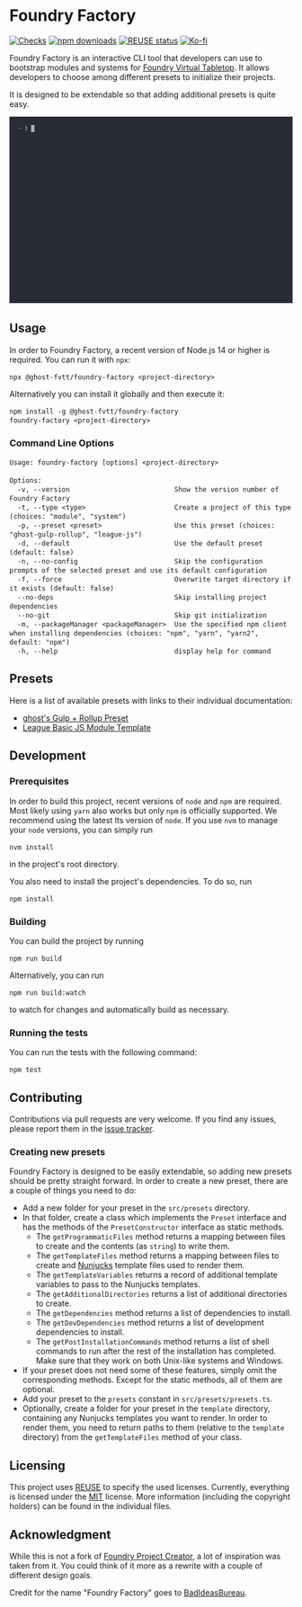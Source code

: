 <!--
SPDX-FileCopyrightText: 2022 Johannes Loher

SPDX-License-Identifier: MIT
-->

# Foundry Factory

[![Checks](https://github.com/ghost-fvtt/foundry-factory/workflows/CI/badge.svg)](https://github.com/ghost-fvtt/foundry-factory/actions)
[![npm downloads](https://img.shields.io/npm/dm/@ghost-fvtt/foundry-factory?color=orange&logo=npm)](https://www.npmjs.com/package/@ghost-fvtt/foundry-factory)
[![REUSE status](https://api.reuse.software/badge/github.com/ghost-fvtt/foundry-factory)](https://api.reuse.software/info/github.com/ghost-fvtt/foundry-factory)
[![Ko-fi](https://img.shields.io/badge/Ko--fi-ghostfvtt-00B9FE?logo=kofi)](https://ko-fi.com/ghostfvtt)


Foundry Factory is an interactive CLI tool that developers can use to
bootstrap modules and systems for [Foundry Virtual Tabletop]. It allows
developers to choose among different presets to initialize their projects.

It is designed to be extendable so that adding additional presets is quite easy.

[![Foundry Factory Demo](./img/demo.gif)](./img/demo.gif)

## Usage

In order to Foundry Factory, a recent version of Node.js 14 or higher is required. You can run it with `npx`:

```
npx @ghost-fvtt/foundry-factory <project-directory>
```

Alternatively you can install it globally and then execute it:

```
npm install -g @ghost-fvtt/foundry-factory
foundry-factory <project-directory>
```

### Command Line Options

```
Usage: foundry-factory [options] <project-directory>

Options:
  -v, --version                          Show the version number of Foundry Factory
  -t, --type <type>                      Create a project of this type (choices: "module", "system")
  -p, --preset <preset>                  Use this preset (choices: "ghost-gulp-rollup", "league-js")
  -d, --default                          Use the default preset (default: false)
  -n, --no-config                        Skip the configuration prompts of the selected preset and use its default configuration
  -f, --force                            Overwrite target directory if it exists (default: false)
  --no-deps                              Skip installing project dependencies
  --no-git                               Skip git initialization
  -m, --packageManager <packageManager>  Use the specified npm client when installing dependencies (choices: "npm", "yarn", "yarn2", default: "npm")
  -h, --help                             display help for command
```

## Presets

Here is a list of available presets with links to their individual
documentation:

- [ghost's Gulp + Rollup Preset](./src/presets/ghost-gulp-rollup/README.md)
- [League Basic JS Module Template](https://github.com/League-of-Foundry-Developers/FoundryVTT-Module-Template/blob/master/README.md)

## Development

### Prerequisites

In order to build this project, recent versions of `node` and `npm` are
required. Most likely using `yarn` also works but only `npm` is officially
supported. We recommend using the latest lts version of `node`. If you use `nvm`
to manage your `node` versions, you can simply run

```
nvm install
```

in the project's root directory.

You also need to install the project's dependencies. To do so, run

```
npm install
```

### Building

You can build the project by running

```
npm run build
```

Alternatively, you can run

```
npm run build:watch
```

to watch for changes and automatically build as necessary.

### Running the tests

You can run the tests with the following command:

```
npm test
```

## Contributing

Contributions via pull requests are very welcome. If you find any issues, please
report them in the [issue tracker].

### Creating new presets

Foundry Factory is designed to be easily extendable, so adding new presets
should be pretty straight forward. In order to create a new preset, there are a
couple of things you need to do:
- Add a new folder for your preset in the `src/presets` directory.
- In that folder, create a class which implements the `Preset` interface and has
  the methods of the `PresetConstructor` interface as static methods.
  - The `getProgrammaticFiles` method returns a mapping between files to create
    and the contents (as `string`) to write them.
  - The `getTemplateFiles` method returns a mapping between files to create and
    [Nunjucks] template files used to render them.
  - The `getTemplateVariables` returns a record of additional template variables
    to pass to the Nunjucks templates.
  - The `getAdditionalDirectories` returns a list of additional directories to
    create.
  - The `getDependencies` method returns a list of dependencies to install.
  - The `getDevDependencies` method returns a list of development dependencies
    to install.
  - The `getPostInstallationCommands` method returns a list of shell commands to
    run after the rest of the installation has completed. Make sure that they
    work on both Unix-like systems and Windows.
- If your preset does not need some of these features, simply omit the
  corresponding methods. Except for the static methods, all of them are
  optional.
- Add your preset to the `presets` constant in `src/presets/presets.ts`.
- Optionally, create a folder for your preset in the `template` directory,
  containing any Nunjucks templates you want to render.
  In order to render them, you need to return paths to them (relative to the
  `template` directory) from the `getTemplateFiles` method of your class.

## Licensing

This project uses [REUSE] to specify the used licenses. Currently, everything is
licensed under the [MIT] license. More information (including the copyright
holders) can be found in the individual files.

## Acknowledgment

While this is not a fork of [Foundry Project Creator], a lot of inspiration was
taken from it. You could think of it more as a rewrite with a couple of
different design goals.

Credit for the name "Foundry Factory" goes to [BadIdeasBureau].

[Foundry Virtual Tabletop]: https://foundryvtt.com
[Gulp]: https://gulpjs.com/
[Rollup]: https://rollupjs.org/
[issue tracker]: https://github.com/ghost91-/foundry-factory/issues
[Nunjucks]: https://mozilla.github.io/nunjucks/
[REUSE]: https://reuse.software/
[MIT]: LICENSES/MIT.txt
[Foundry Project Creator]: https://gitlab.com/foundry-projects/foundry-pc/create-foundry-project
[BadIdeasBureau]: https://github.com/BadIdeasBureau
